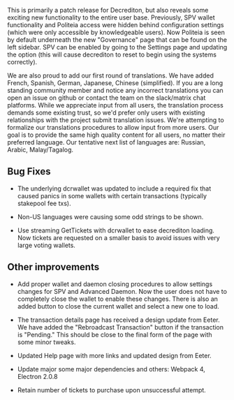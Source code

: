 This is primarily a patch release for Decrediton, but also reveals some exciting new functionality to the entire user base. Previously, SPV wallet functionality and Politeia access were hidden behind configuration settings (which were only accessible by knowledgeable users). Now Politeia is seen by default underneath the new "Governance" page that can be found on the left sidebar. SPV can be enabled by going to the Settings page and updating the option (this will cause decrediton to reset to begin using the systems correctly).

We are also proud to add our first round of translations. We have added French, Spanish, German, Japanese, Chinese (simplified). If you are a long standing community member and notice any incorrect translations you can open an issue on github or contact the team on the slack/matrix chat platforms. While we appreciate input from all users, the translation process demands some existing trust, so we'd prefer only users with existing relationships with the project submit translation issues. We're attempting to formalize our translations procedures to allow input from more users. Our goal is to provide the same high quality content for all users, no matter their preferred language. Our tentative next list of languages are: Russian, Arabic, Malay/Tagalog.

## Bug Fixes
  - The underlying dcrwallet was updated to include a required fix that caused panics in some wallets with certain transactions (typically stakepool fee txs).

  - Non-US languages were causing some odd strings to be shown.

  - Use streaming GetTickets with dcrwallet to ease decrediton loading. Now tickets are requested on a smaller basis to avoid issues with very large voting wallets.

## Other improvements

  - Add proper wallet and daemon closing procedures to allow settings changes for SPV and Advanced Daemon. Now the user does not have to completely close the wallet to enable these changes. There is also an added button to close the current wallet and select a new one to load.

  - The transaction details page has received a design update from Eeter. We have added the "Rebroadcast Transaction" button if the transaction is "Pending." This should be close to the final form of the page with some minor tweaks.

  - Updated Help page with more links and updated design from Eeter.

  - Update major some major dependencies and others: Webpack 4, Electron 2.0.8

  - Retain number of tickets to purchase upon unsuccessful attempt.
